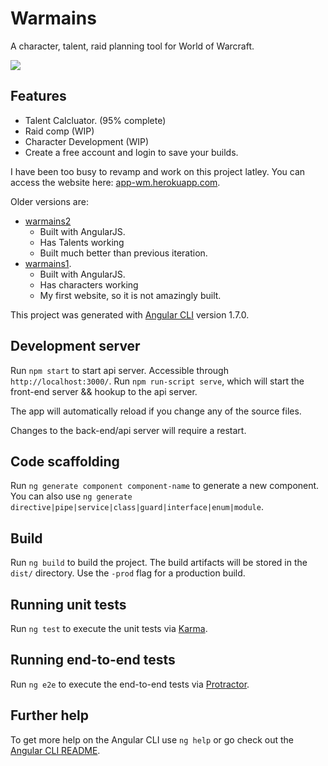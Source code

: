 # Warmains

A character, talent, raid planning tool for World of Warcraft.

![](https://i.imgur.com/nqwwG1a.png)

## Features

- Talent Calcluator. (95% complete)
- Raid comp (WIP)
- Character Development (WIP)
- Create a free account and login to save your builds.

I have been too busy to revamp and work on this project latley.
You can access the website here: [app-wm.herokuapp.com](http://app-wm.herokuapp.com/home).

Older versions are: 
- [warmains2](http://warmain.herokuapp.com/planner/talent/7?talents=&glyphs=)
  - Built with AngularJS.
  - Has Talents working
  - Built much better than previous iteration.
- [warmains1](https://warmains.herokuapp.com/character/profile/muus/intrestosham). 
  - Built with AngularJS. 
  - Has characters working
  - My first website, so it is not amazingly built.


This project was generated with [Angular CLI](https://github.com/angular/angular-cli) version 1.7.0.

## Development server

Run `npm start` to start api server. Accessible through `http://localhost:3000/`.
Run `npm run-script serve`, which will start the front-end server && hookup to the api server.

The app will automatically reload if you change any of the source files.

Changes to the back-end/api server will require a restart.

## Code scaffolding

Run `ng generate component component-name` to generate a new component. You can also use `ng generate directive|pipe|service|class|guard|interface|enum|module`.

## Build

Run `ng build` to build the project. The build artifacts will be stored in the `dist/` directory. Use the `-prod` flag for a production build.

## Running unit tests

Run `ng test` to execute the unit tests via [Karma](https://karma-runner.github.io).

## Running end-to-end tests

Run `ng e2e` to execute the end-to-end tests via [Protractor](http://www.protractortest.org/).

## Further help

To get more help on the Angular CLI use `ng help` or go check out the [Angular CLI README](https://github.com/angular/angular-cli/blob/master/README.md).
